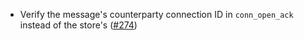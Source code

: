 - Verify the message's counterparty connection ID in `conn_open_ack`
  instead of the store's ([#274](https://github.com/cosmos/ibc-rs/issues/274))
